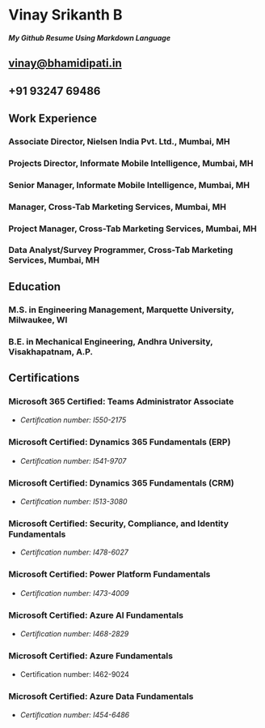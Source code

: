 # Vinay Srikanth B
##### _My Github Resume Using Markdown Language_
## <vinay@bhamidipati.in>
## +91 93247 69486

## **Work Experience**

### Associate Director, Nielsen India Pvt. Ltd., Mumbai, MH

### Projects Director, Informate Mobile Intelligence, Mumbai, MH

### Senior Manager, Informate Mobile Intelligence, Mumbai, MH

### Manager, Cross-Tab Marketing Services, Mumbai, MH

### Project Manager, Cross-Tab Marketing Services, Mumbai, MH

### Data Analyst/Survey Programmer, Cross-Tab Marketing Services, Mumbai, MH

## **Education**

### M.S. in Engineering Management, Marquette University, Milwaukee, WI

### B.E. in Mechanical Engineering, Andhra University, Visakhapatnam, A.P.

## **Certifications**

### Microsoft 365 Certiﬁed: Teams Administrator Associate
- *Certiﬁcation number: I550-2175*
### Microsoft Certiﬁed: Dynamics 365 Fundamentals (ERP)
- *Certiﬁcation number: I541-9707*
### Microsoft Certiﬁed: Dynamics 365 Fundamentals (CRM)
- *Certiﬁcation number: I513-3080*
### Microsoft Certiﬁed: Security, Compliance, and Identity Fundamentals
- *Certiﬁcation number: I478-6027*
### Microsoft Certiﬁed: Power Platform Fundamentals
- *Certiﬁcation number: I473-4009*
### Microsoft Certiﬁed: Azure AI Fundamentals
- *Certiﬁcation number: I468-2829*
### Microsoft Certiﬁed: Azure Fundamentals
- Certiﬁcation number: I462-9024
### Microsoft Certiﬁed: Azure Data Fundamentals
- *Certiﬁcation number: I454-6486*
